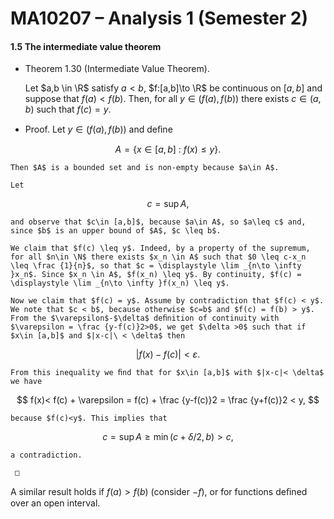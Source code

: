 # MA10207 – Analysis 1 (Semester 2)

#### 1.5 The intermediate value theorem

- Theorem 1.30 (Intermediate Value Theorem).

  Let $a,b \in \R$ satisfy $a<b$, $f:[a,b]\to \R$ be continuous on $[a,b]$ and suppose that $f(a) < f(b)$. Then, for all $y \in (f(a),f(b))$ there exists $c \in (a,b)$ such that $f(c)=y$.

- Proof. Let $y \in (f(a),f(b))$ and deﬁne

$$
 A = \{ x \in [a,b] \ : \ f(x) \leq y \} .
$$

    Then $A$ is a bounded set and is non-empty because $a\in A$.

    Let

$$
 c = \sup A ,
$$

    and observe that $c\in [a,b]$, because $a\in A$, so $a\leq c$ and, since $b$ is an upper bound of $A$, $c \leq b$.

    We claim that $f(c) \leq y$. Indeed, by a property of the supremum, for all $n\in \N$ there exists $x_n \in A$ such that $0 \leq c-x_n \leq \frac {1}{n}$, so that $c = \displaystyle \lim _{n\to \infty }x_n$. Since $x_n \in A$, $f(x_n) \leq y$. By continuity, $f(c) = \displaystyle \lim _{n\to \infty }f(x_n) \leq y$.

    Now we claim that $f(c) = y$. Assume by contradiction that $f(c) < y$. We note that $c < b$, because otherwise $c=b$ and $f(c) = f(b) > y$. From the $\varepsilon$-$\delta$ deﬁnition of continuity with $\varepsilon = \frac {y-f(c)}2>0$, we get $\delta >0$ such that if $x\in [a,b]$ and $|x-c|\ < \delta$ then

$$
 |f(x)-f(c)| < \varepsilon .
$$

    From this inequality we ﬁnd that for $x\in [a,b]$ with $|x-c|< \delta$ we have

$$
 f(x)< f(c) + \varepsilon = f(c) + \frac {y-f(c)}2 = \frac {y+f(c)}2 < y,
$$

    because $f(c)<y$. This implies that

$$
 c = \sup A \geq \min (c+\delta /2,b) > c,
$$

    a contradiction.

     □

A similar result holds if $f(a)>f(b)$ (consider $-f$), or for functions deﬁned over an open interval.
